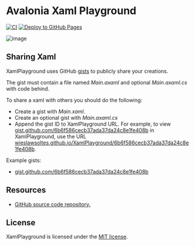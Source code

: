 # Avalonia Xaml Playground

[![CI](https://github.com/wieslawsoltes/XamlPlayground/actions/workflows/build.yml/badge.svg)](https://github.com/wieslawsoltes/XamlPlayground/actions/workflows/build.yml)
[![Deploy to GitHub Pages](https://github.com/wieslawsoltes/XamlPlayground/actions/workflows/pages.yml/badge.svg)](https://github.com/wieslawsoltes/XamlPlayground/actions/workflows/pages.yml)

![image](https://user-images.githubusercontent.com/2297442/152438665-9e2e9e54-c461-4978-915b-31101dcaace0.png)

## Sharing Xaml

XamlPlayground uses GitHub [gists](https://gist.github.com/) to publicly share your creations.

The gist must contain a file named *Main.axaml* and optional *Main.axaml.cs* with code behind. 

To share a xaml with others you should do the following:
* Create a gist with *Main.xaml*.
* Create an optional gist with *Main.axaml.cs*
* Append the gist ID to XamlPlayground URL. For example, to view [gist.github.com/6b6f586cecb37ada37da24c8e1fe408b](https://gist.github.com/6b6f586cecb37ada37da24c8e1fe408b) in XamlPlayground, use the URL [wieslawsoltes.github.io/XamlPlayground/6b6f586cecb37ada37da24c8e1fe408b](https://wieslawsoltes.github.io/XamlPlayground//6b6f586cecb37ada37da24c8e1fe408b).

Example gists:

* [gist.github.com/6b6f586cecb37ada37da24c8e1fe408b](https://gist.github.com/6b6f586cecb37ada37da24c8e1fe408b)

## Resources

* [GitHub source code repository.](https://github.com/wieslawsoltes/XamlPlayground)

## License

XamlPlayground is licensed under the [MIT license](LICENSE.md).
